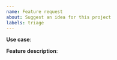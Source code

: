 ```yaml
---
name: Feature request
about: Suggest an idea for this project
labels: triage
---
```


**Use case**:

**Feature description**:
